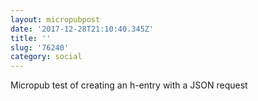```yaml
---
layout: micropubpost
date: '2017-12-28T21:10:40.345Z'
title: ''
slug: '76240'
category: social
---
```

Micropub test of creating an h-entry with a JSON request
